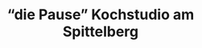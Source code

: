 ---
title: "“die Pause” Kochstudio am Spittelberg"
url: /wien/die-pause-kochstudio-am-spittelberg/
shop: Allgemein
---